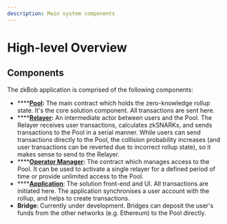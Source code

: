 ```yaml
---
description: Main system components
---
```


# High-level Overview

## Components&#x20;

The zkBob application is comprised of the following components:

* ****[**Pool**](contracts-and-circuits/the-pool-contract/)**:** The main contract which holds the zero-knowledge rollup state. It's the core solution component. All transactions are sent here.
* ****[**Relayer**](relayer-node/)**:** An intermediate actor between users and the Pool. The Relayer receives user transactions, calculates zkSNARKs, and sends transactions to the Pool in a serial manner. While users can send transactions directly to the Pool, the collision probability increases (and user transactions can be reverted due to incorrect rollup state), so it makes sense to send to the Relayer.
* ****[**Operator Manager**](contracts-and-circuits/operator-manager-contract/)**:** The contract which manages access to the Pool. It can be used to activate a single relayer for a defined period of time or provide unlimited access to the Pool.
* ****[**Application**](../zkbob-getting-started/zkbob-app/): The solution front-end and UI. All transactions are initiated here. The application synchronises a user account with the rollup, and helps to create transactions.
* **Bridge**: Currently under development. Bridges can deposit the user's funds from the other networks (e.g. Ethereum) to the Pool directly.

